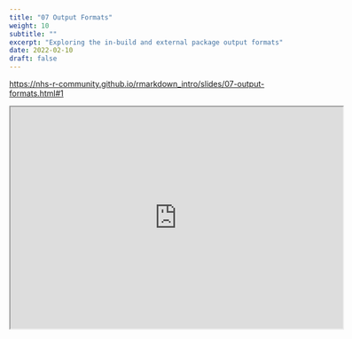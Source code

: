 ```yaml
---
title: "07 Output Formats"
weight: 10
subtitle: ""
excerpt: "Exploring the in-build and external package output formats"
date: 2022-02-10
draft: false
---
```


https://nhs-r-community.github.io/rmarkdown_intro/slides/07-output-formats.html#1

<iframe src="https://nhs-r-community.github.io/rmarkdown_intro/slides/07-output-formats.html#1" width="600" height="400" loading="lazy" allowfullscreen></iframe> <script>fitvids('.shareagain', {players: 'iframe'});</script>

